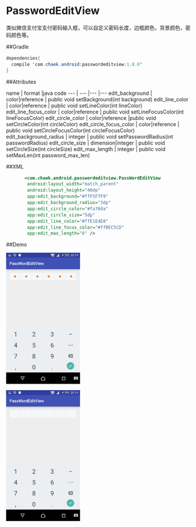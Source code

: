 # PasswordEditView
类似微信支付宝支付密码输入框，可以自定义密码长度，边框颜色，背景颜色，密码颜色等。

##Gradle
```java
dependencies{
  compile 'com.chaek.android:passwordeditview:1.0.0'
}
```


##Attributes

name     | format  |java code
--- | ---   |---           |---
edit_background | color\|reference |   public void setBackground(int background)
edit_line_color    | color\|reference   | public void setLineColor(int lineColor)
edit_line_focus_color     | color\|reference   |    public void setLineFocusColor(int lineFocusColor)
edit_circle_color     | color\|reference |public void setCircleColor(int circleColor)
edit_circle_focus_color     |  color\|reference      |  public void setCircleFocusColor(int circleFocusColor)
edit_background_radius     | integer    |       public void setPasswordRadius(int passwordRadius)
edit_circle_size   |       dimension\|integer |     public void setCircleSize(int circleSize)
edit_max_length  | integer    |     public void setMaxLen(int password_max_len)



##XML
```xml
       <com.chaek.android.passwordeditview.PassWordEditView
        android:layout_width="match_parent"
        android:layout_height="40dp"
        app:edit_background="#ffF5F7F9"
        app:edit_background_radius="3dp"
        app:edit_circle_color="#fa760a"
        app:edit_circle_size="5dp"
        app:edit_line_color="#ffE1E4E8"
        app:edit_line_focus_color="#ffBEC5CD"
        app:edit_max_length="6" />
```
##Demo


<img src="./img/1.jpg" width="40%"><img>

<img src="./img/2.jpg" width="40%"><img>
 
 
